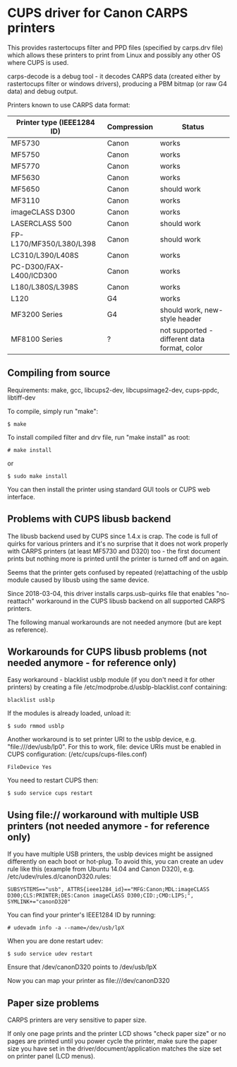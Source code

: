 CUPS driver for Canon CARPS printers
====================================

This provides rastertocups filter and PPD files (specified by carps.drv file) which
allows these printers to print from Linux and possibly any other OS where CUPS is used.

carps-decode is a debug tool - it decodes CARPS data (created either by rastertocups
filter or windows drivers), producing a PBM bitmap (or raw G4 data) and debug output.

Printers known to use CARPS data format:

Printer type (IEEE1284 ID)	| Compression	| Status
--------------------------------|---------------|----------------------------------------
MF5730				| Canon		| works
MF5750				| Canon		| works
MF5770				| Canon		| works
MF5630				| Canon		| works
MF5650				| Canon		| should work
MF3110				| Canon		| works
imageCLASS D300			| Canon		| works
LASERCLASS 500			| Canon		| should work
FP-L170/MF350/L380/L398		| Canon		| should work
LC310/L390/L408S		| Canon		| works
PC-D300/FAX-L400/ICD300		| Canon		| works
L180/L380S/L398S		| Canon		| works
L120				| G4		| works
MF3200 Series			| G4		| should work, new-style header
MF8100 Series			| ?		| not supported - different data format, color

Compiling from source
---------------------
Requirements: make, gcc, libcups2-dev, libcupsimage2-dev, cups-ppdc, libtiff-dev

To compile, simply run "make":

    $ make

To install compiled filter and drv file, run "make install" as root:

    # make install

or

    $ sudo make install

You can then install the printer using standard GUI tools or CUPS web interface.


Problems with CUPS libusb backend
---------------------------------
The libusb backend used by CUPS since 1.4.x is crap. The code is full of quirks for
various printers and it's no surprise that it does not work properly with CARPS printers
(at least MF5730 and D320) too - the first document prints but nothing more is printed until the
printer is turned off and on again.

Seems that the printer gets confused by repeated (re)attaching of the usblp module caused by libusb using the same device.

Since 2018-03-04, this driver installs carps.usb-quirks file that enables "no-reattach" workaround in the CUPS libusb backend on all supported CARPS printers.

The following manual workarounds are not needed anymore (but are kept as reference).

Workarounds for CUPS libusb problems (not needed anymore - for reference only)
------------------------------------------------------------------------------
Easy workaround - blacklist usblp module (if you don't need it for other printers) by creating a file /etc/modprobe.d/usblp-blacklist.conf containing:

    blacklist usblp

If the modules is already loaded, unload it:

    $ sudo rmmod usblp

Another workaround is to set printer URI to the usblp device, e.g. "file:///dev/usb/lp0".
For this to work, file: device URIs must be enabled in CUPS configuration:
(/etc/cups/cups-files.conf)

    FileDevice Yes

You need to restart CUPS then:

    $ sudo service cups restart


Using file:// workaround with multiple USB printers (not needed anymore - for reference only)
---------------------------------------------------------------------------------------------
If you have multiple USB printers, the usblp devices might be assigned differently on each boot or hot-plug.
To avoid this, you can create an udev rule like this (example from Ubuntu 14.04 and Canon D320),
e.g. /etc/udev/rules.d/canonD320.rules:

    SUBSYSTEMS=="usb", ATTRS{ieee1284_id}=="MFG:Canon;MDL:imageCLASS D300;CLS:PRINTER;DES:Canon imageCLASS D300;CID:;CMD:LIPS;", SYMLINK+="canonD320"


You can find your printer's IEEE1284 ID by running:

    # udevadm info -a --name=/dev/usb/lpX

When you are done restart udev:

    $ sudo service udev restart

Ensure that /dev/canonD320 points to /dev/usb/lpX

Now you can map your printer as file:///dev/canonD320

Paper size problems
-------------------
CARPS printers are very sensitive to paper size.

If only one page prints and the printer LCD shows "check paper size" or no pages are printed until you power cycle the printer, make sure the paper size you have set in the driver/document/application matches the size set on printer panel (LCD menus).

